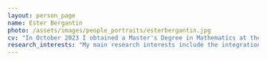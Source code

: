 ```yaml
---
layout: person_page
name: Ester Bergantin
photo: /assets/images/people_portraits/esterbergantin.jpg
cv: "In October 2023 I obtained a Master's Degree in Mathematics at the University of Trento, in the track Modeling and Simulation for Biomedical Applications within the curriculum Mathematics and Statistics for Life and Social Sciences. My Master's thesis project involved an internship at the Norwegian University of Science and Technology (NTNU) in Trondheim (Norway). During this internship, I worked on an in silico validation of TAG-based coronary blood flow distribution methods for the patient-specific computational iFR prediction. From November 2023 I am the holder of a PhD scholarship in computational modeling with a focus on cardiovascular problems at the Department of Mathematics of the University of Trento."
research_interests: "My main research interests include the integration of computational modeling and clinical investigation to advance our understanding of both physiological and pathological cardiac functions and enhance patient care. Specifically, I'm working on the combination of cardiac mechanics models with models of the circulatory system.  Moreover, patient-specific customization and the calibration of biomechanical parameters to match in vivo measurements constitute essential aspects of my research."
---
```

<!-- ---
layout: person_page
name: Ester Bergantin
photo: 
cv: "In October 2023 I obtained a Master's Degree in Mathematics at the University of Trento, in the track "Modeling and Simulation for Biomedical Applications" within the curriculum "Mathematics and Statistics for Life and Social Sciences". My Master's thesis project involved an internship at the Norwegian University of Science and Technology (NTNU) in Trondheim (Norway). During this internship, I worked on an in silico validation of TAG-based coronary blood flow distribution methods for the patient-specific computational iFR prediction. From November 2023 I am the holder of a PhD scholarship in computational modeling with a focus on cardiovascular problems at the Department of Mathematics of the University of Trento."
research_interests: "My main research interests include the integration of computational modeling and clinical investigation to advance our understanding of both physiological and pathological cardiac functions and enhance patient care. Specifically, I'm working on the combination of cardiac mechanics models with models of the circulatory system.  Moreover, patient-specific customization and the calibration of biomechanical parameters to match in vivo measurements constitute essential aspects of my research."
--- -->